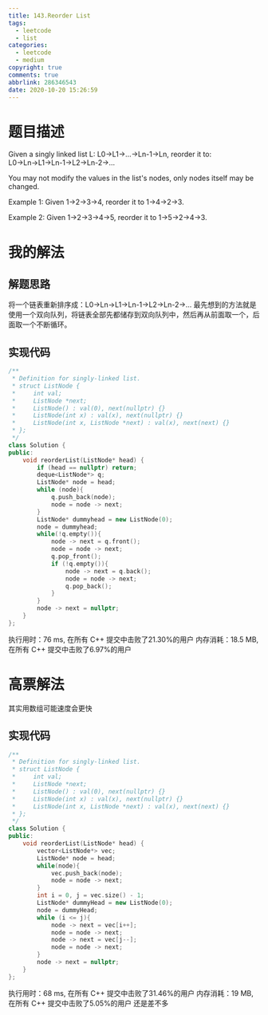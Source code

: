 ```yaml
---
title: 143.Reorder List
tags:
  - leetcode
  - list
categories:
  - leetcode
  - medium
copyright: true
comments: true
abbrlink: 286346543
date: 2020-10-20 15:26:59
---
```

# 题目描述
Given a singly linked list L: L0→L1→…→Ln-1→Ln,
reorder it to: L0→Ln→L1→Ln-1→L2→Ln-2→…

You may not modify the values in the list's nodes, only nodes itself may be changed.

Example 1:
Given 1->2->3->4, reorder it to 1->4->2->3.

Example 2:
Given 1->2->3->4->5, reorder it to 1->5->2->4->3.

# 我的解法
## 解题思路
将一个链表重新排序成：L0→Ln→L1→Ln-1→L2→Ln-2→…
最先想到的方法就是使用一个双向队列，将链表全部先都储存到双向队列中，然后再从前面取一个，后面取一个不断循环。
## 实现代码
```C++
/**
 * Definition for singly-linked list.
 * struct ListNode {
 *     int val;
 *     ListNode *next;
 *     ListNode() : val(0), next(nullptr) {}
 *     ListNode(int x) : val(x), next(nullptr) {}
 *     ListNode(int x, ListNode *next) : val(x), next(next) {}
 * };
 */
class Solution {
public:
    void reorderList(ListNode* head) {
        if (head == nullptr) return;
        deque<ListNode*> q;
        ListNode* node = head;
        while (node){
            q.push_back(node);
            node = node -> next;
        }
        ListNode* dummyhead = new ListNode(0);
        node = dummyhead;
        while(!q.empty()){
            node -> next = q.front();
            node = node -> next;
            q.pop_front();
            if (!q.empty()){
                node -> next = q.back();
                node = node -> next;
                q.pop_back();
            }
        }
        node -> next = nullptr;
    }
};
```
执行用时：76 ms, 在所有 C++ 提交中击败了21.30%的用户
内存消耗：18.5 MB, 在所有 C++ 提交中击败了6.97%的用户
# 高票解法
其实用数组可能速度会更快
## 实现代码
```C++
/**
 * Definition for singly-linked list.
 * struct ListNode {
 *     int val;
 *     ListNode *next;
 *     ListNode() : val(0), next(nullptr) {}
 *     ListNode(int x) : val(x), next(nullptr) {}
 *     ListNode(int x, ListNode *next) : val(x), next(next) {}
 * };
 */
class Solution {
public:
    void reorderList(ListNode* head) {
        vector<ListNode*> vec;
        ListNode* node = head;
        while(node){
            vec.push_back(node);
            node = node -> next;
        }
        int i = 0, j = vec.size() - 1;
        ListNode* dummyHead = new ListNode(0);
        node = dummyHead;
        while (i <= j){
            node -> next = vec[i++];
            node = node -> next;
            node -> next = vec[j--];
            node = node -> next;
        }
        node -> next = nullptr;
    }
};
```
执行用时：68 ms, 在所有 C++ 提交中击败了31.46%的用户
内存消耗：19 MB, 在所有 C++ 提交中击败了5.05%的用户
还是差不多